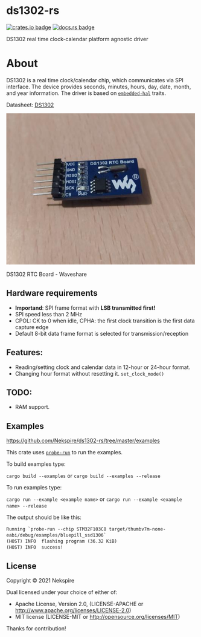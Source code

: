 # ds1302-rs

[![crates.io badge](https://img.shields.io/crates/v/ds1302.svg)](https://crates.io/crates/ds1302)
[![docs.rs badge](https://docs.rs/ds1302/badge.svg)](https://docs.rs/ds1302)


 DS1302 real time clock-calendar platform agnostic driver

 # About
 
 DS1302 is a real time clock/calendar chip, which communicates via SPI interface. The device provides seconds, minutes, hours, day, date, month, and year information.
 The driver is based on [`embedded-hal`] traits.

Datasheet: [DS1302](https://datasheets.maximintegrated.com/en/ds/DS1302.pdf)

![](images/ds1302_board.jpg) 
                        
DS1302 RTC Board - Waveshare
 
 [`embedded-hal`]: https://github.com/rust-embedded/embedded-hal

 
 ## Hardware requirements
 - **Importand**: SPI frame format with **LSB transmitted first!**
 - SPI speed less than 2 MHz
 - CPOL: CK to 0 when idle, CPHA: the first clock transition is the first data capture edge
 - Default 8-bit data frame format is selected for transmission/reception

## Features:

- Reading/setting clock and calendar data in 12-hour or 24-hour format.
- Changing hour format without resetting it. `set_clock_mode()`

## TODO:

- RAM support.

## Examples
https://github.com/Nekspire/ds1302-rs/tree/master/examples

This crate uses [`probe-run`](https://crates.io/crates/probe-run) to run the examples.

To build examples type:

`cargo build --examples` or `cargo build --examples --release`

To run examples type:

`cargo run --example <example name>` or `cargo run --example <example name> --release`

The output should be like this:

```
Running `probe-run --chip STM32F103C8 target/thumbv7m-none-eabi/debug/examples/bluepill_ssd1306`
(HOST) INFO  flashing program (36.32 KiB)
(HOST) INFO  success!
```

 ## License

Copyright © 2021 Nekspire

Dual licensed under your choice of either of:

- Apache License, Version 2.0, (LICENSE-APACHE or http://www.apache.org/licenses/LICENSE-2.0)
- MIT license (LICENSE-MIT or http://opensource.org/licenses/MIT)


Thanks for contribution!